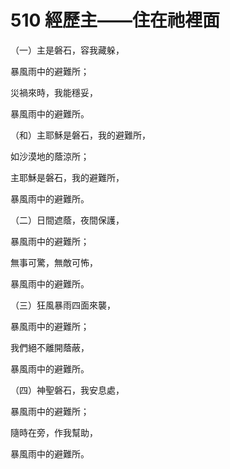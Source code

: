 # 510 經歷主——住在祂裡面

（一）主是磐石，容我藏躲，

暴風雨中的避難所；

災禍來時，我能穩妥，

暴風雨中的避難所。

（和）主耶穌是磐石，我的避難所，

如沙漠地的蔭涼所；

主耶穌是磐石，我的避難所，

暴風雨中的避難所。

（二）日間遮蔭，夜間保護，

暴風雨中的避難所；

無事可驚，無敵可怖，

暴風雨中的避難所。

（三）狂風暴雨四面來襲，

暴風雨中的避難所；

我們絕不離開蔭蔽，

暴風雨中的避難所。

（四）神聖磐石，我安息處，

暴風雨中的避難所；

隨時在旁，作我幫助，

暴風雨中的避難所。

